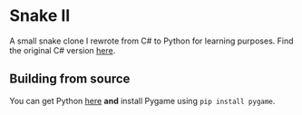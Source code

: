 # Snake II

A small snake clone I rewrote from C# to Python for learning purposes. Find the original C# version [here](https://github.com/abyssalEnvoye/Snake).

## Building from source

You can get Python [here](https://www.python.org/downloads/) **and** install Pygame using ``pip install pygame``.
